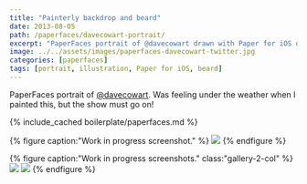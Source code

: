 ```yaml
---
title: "Painterly backdrop and beard"
date: 2013-08-05
path: /paperfaces/davecowart-portrait/
excerpt: "PaperFaces portrait of @davecowart drawn with Paper for iOS on an iPad."
image: ../../assets/images/paperfaces-davecowart-twitter.jpg
categories: [paperfaces]
tags: [portrait, illustration, Paper for iOS, beard]
---
```


PaperFaces portrait of [@davecowart](https://twitter.com/davecowart). Was feeling under the weather when I painted this, but the show must go on!

{% include_cached boilerplate/paperfaces.md %}

{% figure caption:"Work in progress screenshot." %}
[![](../../assets/images/paperfaces-davecowart-process-1-600.jpg)](../../assets/images/paperfaces-davecowart-process-1-lg.jpg)
{% endfigure %}

{% figure caption:"Work in progress screenshots." class:"gallery-2-col" %}
[![](../../assets/images/paperfaces-davecowart-process-2-600.jpg)](../../assets/images/paperfaces-davecowart-process-2-lg.jpg)
[![](../../assets/images/paperfaces-davecowart-process-3-600.jpg)](../../assets/images/paperfaces-davecowart-process-3-lg.jpg)
{% endfigure %}
